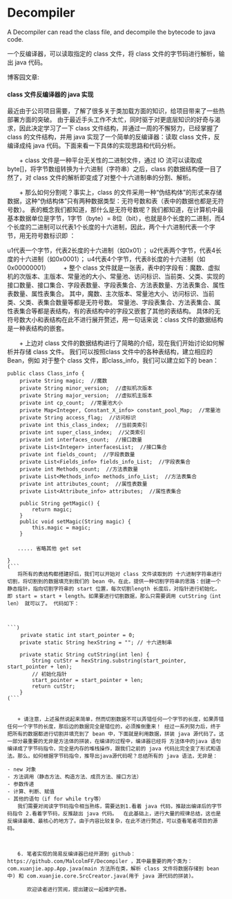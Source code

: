 # Decompiler
A Decompiler can read the class file, and decompile the bytecode to java code.

一个反编译器，可以读取指定的 class 文件，将 class 文件的字节码进行解析，输出 java 代码。



博客园文章:

#### class 文件反编译器的 java 实现
  最近由于公司项目需要，了解了很多关于类加载方面的知识，给项目带来了一些热部署方面的突破。 由于最近手头工作不太忙，同时驱于对更底层知识的好奇与渴求，因此决定学习了一下 class 文件结构，并通过一周的不懈努力，已经掌握了class 的文件结构，并用 java 实现了一个简单的反编译器：读取 class 文件，反编译成纯 java 代码。下面来看一下具体的实现思路和代码分析。

　　+ class 文件是一种平台无关性的二进制文件，通过 IO 流可以读取成byte[]，将字节数组转换为十六进制（字符串）之后，class 的数据结构便一目了然了，对 class 文件的解析即变成了对整个十六进制串的分割、解析。

　　+ 那么如何分割呢？事实上，class 的文件采用一种“伪结构体”的形式来存储数据，这种“伪结构体”只有两种数据类型：无符号数和表（表中的数据也都是无符号数）。 表的概念我们都知道，那什么是无符号数呢？我们都知道，在计算机中最基本数据单位是字节，1字节（byte）= 8位（bit），也就是8个长度的二进制，而4个长度的二进制可以代表1个长度的十六进制，因此，两个十六进制代表一个字节，用无符号数标识即 ：

u1代表一个字节，代表2长度的十六进制（如0x01）；
u2代表两个字节，代表4长度的十六进制（如0x0001）；
u4代表4个字节，代表8长度的十六进制（如0x00000001）
　　+ 整个 class 文件就是一张表，表中的字段有：魔数、虚拟机的次版本、主版本、常量池的大小、常量池、访问标识、当前类、父类、实现的接口数量、接口集合、字段表数量、字段表集合、方法表数量、方法表集合、属性表数量、属性表集合。   其中，魔数、主次版本、常量池大小、访问标识、当前类、父类、表集合数量等都是无符号数。     常量池、字段表集合、方法表集合、属性表集合等都是表结构，有的表结构中的字段又嵌套了其他的表结构。  具体的无符号数大小和表结构在此不进行展开赘述，用一句话来说：class 文件的数据结构是一种表结构的嵌套。

　　+ 上边对 class 文件的数据结构进行了简略的介绍，现在我们开始讨论如何解析并存储 class 文件。 我们可以按照class 文件中的各种表结构，建立相应的 Bean，例如 对于整个 class 文件，即class_info，我们可以建立如下的 bean：


```)
public class Class_info {
    private String magic;  //魔数
    private String minor_version;  //虚拟机次版本
    private String major_version;  //虚拟机主版本
    private int cp_count;  //常量池大小
    private Map<Integer, Constant_X_info> constant_pool_Map;  //常量池
    private String access_flag;  //访问标识
    private int this_class_index;  //当前类索引
    private int super_class_index;  //父类索引
    private int interfaces_count;  //接口数量
    private List<Integer> interfacesList;  //接口集合
    private int fields_count;  //字段表数量
    private List<Fields_info> fields_info_List;  //字段表集合
    private int Methods_count;  //方法表数量
    private List<Methods_info> methods_info_List;  //方法表集合
    private int attributes_count;  //属性表数量
    private List<Attribute_info> attributes;  //属性表集合
    
    public String getMagic() {
        return magic;
    }
    public void setMagic(String magic) {
        this.magic = magic;
    }
　　
　　..... 省略其他 get set

}
(```
　　将所有的表结构都搭建好后，我们可以开始对 class 文件读取到的 十六进制字符串进行切割，将切割到的数据填充到我们的 bean 中。在此，提供一种切割字符串的思路：创建一个静态指针，指向切割字符串的 start 位置，每次切割length 长度后，对指针进行初始化，即 start = start + length。如果要进行切割数据，那么只需要调用 cutString（int len） 就可以了。 代码如下：



```)
　　 private static int start_pointer = 0; 
    private static String hexString = ""; // 十六进制串

    private static String cutString(int len) {
        String cutStr = hexString.substring(start_pointer, start_pointer + len);
        // 初始化指针
        start_pointer = start_pointer + len;
        return cutStr;
    }
(```
　　

　　+ 请注意，上述虽然说起来简单，然而切割数据不可以弄错任何一个字节的长度，如果弄错任何一个字节的长度，那后边的数据完全是错位的，必须推倒重来！ 经过一系列努力后，终于把所有的数据都进行切割并填充到了 bean 中，下面就是利用数据，拼装 java 源代码了。这一部分最重要的无非是方法体的拼装，在编译的过程中，编译器已经将 方法体中的java 语句编译成了字节码指令，完全是内存的堆栈操作，跟我们之前的 java 代码比完全变了形式和语法。那么，如何根据字节码指令，推导出java源代码呢？总结所有的 java 语法，无非是：

- new 对象 
- 方法调用（静态方法、构造方法、成员方法、接口方法）
- 参数传递
- 计算、判断、赋值
- 其他的语句（if for while try等）
　　我们需要对阅读字节码指令相当熟练，需要达到1.看着 java 代码，推敲出编译后的字节码指令 2.看着字节码，反推敲出 java 代码。  在此基础上，进行大量的规律总结，这也是反编译最难、最核心的地方了。由于内容比较复杂，在此不进行赘述，可以查看笔者项目的源码。

 

　　6. 笔者实现的简易反编译器已经开源到 github： https://github.com/MalcolmFF/Decompiler ，其中最重要的两个类为：com.xuanjie.app.App.java(main 方法所在类，解析 class 文件将数据存储到 bean 中) 和 com.xuanjie.core.SrcCreator.java(用于 java 源代码的拼装)。

　　   欢迎读者进行赏阅，提出建议一起维护完善。

